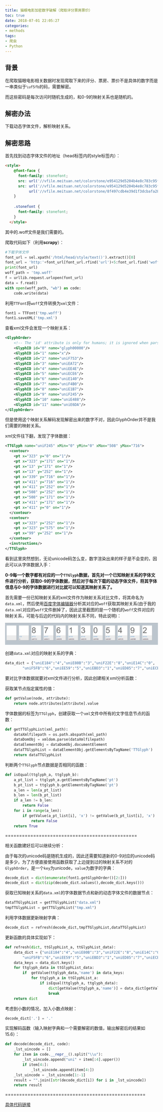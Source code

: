 ```yaml
---
title: 猫眼电影加密数字破解（爬取评分票房票价）
toc: true
date: 2018-07-01 22:05:27
categories:
- methods
tags:
- 爬虫
- Python
---
```


## 背景

在爬取猫眼电影相关数据时发现爬取下来的评分、票房、票价不是具体的数字而是一串类似于`\uf5fb`的码，需要解密。

而这些密码是每次访问时随机生成的，和0-9的映射关系也是随机的。

<!-- more -->

## 解密办法

下载动态字体文件，解析映射关系。

## 解密思路

首先找到动态字体文件的地址（head标签内的style标签内）：

```html
<style>
    @font-face {
      font-family: stonefont;
      src: url('//vfile.meituan.net/colorstone/e954129d5204b4e8c783c95f7da4c2733168.eot');
      src: url('//vfile.meituan.net/colorstone/e954129d5204b4e8c783c95f7da4c2733168.eot?#iefix') format('embedded-opentype'),
           url('//vfile.meituan.net/colorstone/8f497cdb4e39d1f3dcbafa28a486aea42076.woff') format('woff');
    }

    .stonefont {
      font-family: stonefont;
    }
  </style>
```

其中的.woff文件是我们需要的。

爬取代码如下（利用**scrapy**）：

```python
#下载字体文件
font_url = sel.xpath('/html/head/style/text()').extract()[0]
font_url = 'http:'+font_url[font_url.rfind('url')+5:font_url.find('woff')+4]
print(font_url)
woff_path = 'tmp.woff'
f = urllib.request.urlopen(font_url)
data = f.read()
with open(woff_path, "wb") as code:
    code.write(data)
```

利用`TTFont`将`woff`文件转换为`xml`文件：

```python
font1 = TTFont('tmp.woff')
font1.saveXML('tmp.xml')
```

查看xml文件会发现一个映射关系：

```xml
<GlyphOrder>
    <!-- The 'id' attribute is only for humans; it is ignored when parsed. -->
    <GlyphID id="0" name="glyph00000"/>
    <GlyphID id="1" name="x"/>
    <GlyphID id="2" name="uniF753"/>
    <GlyphID id="3" name="uniEA72"/>
    <GlyphID id="4" name="uniEE4E"/>
    <GlyphID id="5" name="uniECE6"/>
    <GlyphID id="6" name="uniE140"/>
    <GlyphID id="7" name="uniF4B0"/>
    <GlyphID id="8" name="uniE1B7"/>
    <GlyphID id="9" name="uniF245"/>
    <GlyphID id="10" name="uniE488"/>
    <GlyphID id="11" name="uniE6DA"/>
</GlyphOrder>
```

但是使用这个映射关系解码发现解密出来的数字不对，因此GlyphOrder并不是我们需要的映射关系。

xml文件往下翻，发现了字体数据：

```xml
<TTGlyph name="uniF245" xMin="0" yMin="0" xMax="508" yMax="716">
  <contour>
    <pt x="323" y="0" on="1"/>
    <pt x="323" y="171" on="1"/>
    <pt x="13" y="171" on="1"/>
    <pt x="13" y="252" on="1"/>
    <pt x="339" y="716" on="1"/>
    <pt x="411" y="716" on="1"/>
    <pt x="411" y="252" on="1"/>
    <pt x="508" y="252" on="1"/>
    <pt x="508" y="171" on="1"/>
    <pt x="411" y="171" on="1"/>
    <pt x="411" y="0" on="1"/>
  </contour>
  <contour>
    <pt x="323" y="252" on="1"/>
    <pt x="323" y="575" on="1"/>
    <pt x="99" y="252" on="1"/>
  </contour>
  <instructions/>
</TTGlyph>
```

看到这里突然想到，无论unicode码怎么变，数字渲染出来的样子是不会变的，因此可以从字体数据入手：

**0-9每一个数字都有对应的一个`TTGlyph`数据，首先对一个已知映射关系的字体文件进行分析，获取0-9的字体数据，然后对于每次下载的动态字体文件，将其字体信息与0-9的字体数据进行对比就可以知道其映射关系了。**

首先需要一份已知映射关系的xml文件作为映射关系对比文件，将其命名为`data.xml`，然后使用[百度字体编辑器](http://fontstore.baidu.com/static/editor/index.html)分析其对应的`woff`获取其映射关系(由于我的`data.xml`对应的`woff`文件删掉了，因此这里截图的是一个随机的`woff`文件对应的映射关系，可能与后边的代码内的映射关系不同，特此说明)：

![](/images/woff_decode.PNG)

创建`data.xml`对应的映射关系的字典：

```python
data_dict = {"uniE184":"4","uniE80B":"3","uniF22E":"8","uniE14C":"0",
		"uniF5FB":"6","uniEE59":"5","uniEBD3":"1","uniED85":"7","uniECB8":"2","uniE96A":"9"}
```

要对比字体数据就要对xml文件进行分析，因此创建相关xml分析函数：

获取某节点指定属性的值：

```python
def getValue(node, attribute):
	return node.attributes[attribute].value
```

字体数据的标签为`TTGlyph`，创建获取一个`xml`文件中所有的文字信息节点的函数：

```python
def getTTGlyphList(xml_path):
	dataXmlfilepath = os.path.abspath(xml_path)
	dataDomObj = xmldom.parse(dataXmlfilepath)
	dataElementObj = dataDomObj.documentElement
	dataTTGlyphList = dataElementObj.getElementsByTagName('TTGlyph')
	return dataTTGlyphList
```

判断两个`TTGlyph`节点数据是否相同的函数：

```python
def isEqual(ttglyph_a, ttglyph_b):
	a_pt_list = ttglyph_a.getElementsByTagName('pt')
	b_pt_list = ttglyph_b.getElementsByTagName('pt')
	a_len = len(a_pt_list)
	b_len = len(b_pt_list)
	if a_len != b_len:
		return False
	for i in range(a_len):
		if getValue(a_pt_list[i], 'x') != getValue(b_pt_list[i], 'x')  or getValue(a_pt_list[i], 'y') != getValue(b_pt_list[i], 'y') or getValue(a_pt_list[i], 'on') != getValue(b_pt_list[i], 'on'):
			return False
	return True
```

===============================================

相关函数建好后可以继续分析：

由于每次的unicode码是随机生成的，因此还需要知道新的0-9对应的unicode码是多少，为了方便直接使用函数获取了上边提到过的映射关系不对的`GlyphOrder`，是一个`key`为unicode，`value`为数字的字典：

```python
decode_dict = dict(enumerate(font1.getGlyphOrder()[2:]))
decode_dict = dict(zip(decode_dict.values(),decode_dict.keys()))	
```

获取已知映射关系的`data.xml`的字体数据节点和新的动态字体文件的数据节点：

```python
dataTTGlyphList = getTTGlyphList("data.xml")
tmpTTGlyphList = getTTGlyphList("tmp.xml")
```

利用字体数据更新映射字典：

```python
decode_dict = refresh(decode_dict,tmpTTGlyphList,dataTTGlyphList)
```

更新函数的具体实现如下：

```python
def refresh(dict, ttGlyphList_a, ttGlyphList_data):
	data_dict = {"uniE184":"4","uniE80B":"3","uniF22E":"8","uniE14C":"0",
		"uniF5FB":"6","uniEE59":"5","uniEBD3":"1","uniED85":"7","uniECB8":"2","uniE96A":"9"}
	data_keys = data_dict.keys()
	for ttglyph_data in ttGlyphList_data:
		if 	getValue(ttglyph_data,'name') in data_keys:
			for ttglyph_a in ttGlyphList_a:
				if isEqual(ttglyph_a, ttglyph_data):
					dict[getValue(ttglyph_a,'name')] = data_dict[getValue(ttglyph_data,'name')]
					break
	return dict
```

考虑到小数的情况，加入小数点映射：

```python
decode_dict['.'] = '.'
```

实现解码函数（输入映射字典和一个需要解密的数值，输出解密后的结果如15.6）：

```python
def decode(decode_dict, code):
	_lst_uincode = []
	for item in code.__repr__().split("\\u"):
		_lst_uincode.append("uni" + item[:4].upper())
		if item[4:]:
			_lst_uincode.append(item[4:])
	_lst_uincode = _lst_uincode[1:-1]
	result = "".join([str(decode_dict[i]) for i in _lst_uincode])
	return result
```



==================================================

[具体代码链接](https://github.com/SoftwareSAD/Spider/blob/master/rowpiece/rowpiece/spiders/RowpieceSpider.py)